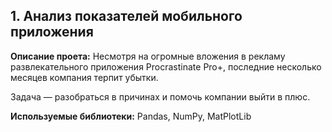 ## 1. Анализ показателей мобильного приложения
 **Описание проета:** Несмотря на огромные вложения в рекламу развлекательного приложения Procrastinate Pro+, последние несколько месяцев компания терпит убытки. 

Задача — разобраться в причинах и помочь компании выйти в плюс.


 
 **Используемые библиотеки:** Pandas, NumPy, MatPlotLib
